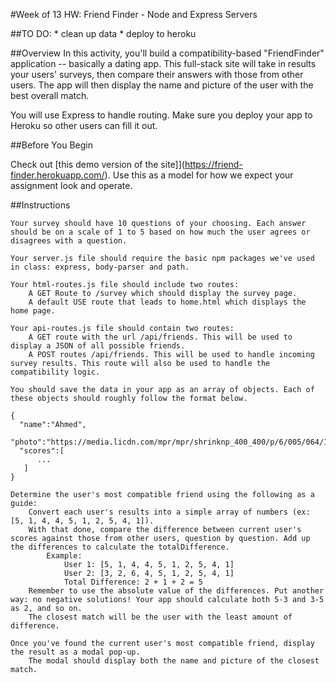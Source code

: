 #Week of 13 HW: Friend Finder - Node and Express Servers

##TO DO:
    * clean up data
    * deploy to heroku

##Overview
In this activity, you'll build a compatibility-based "FriendFinder" application -- basically a dating app. This full-stack site will take in results your users' surveys, then compare their answers with those from other users. The app will then display the name and picture of the user with the best overall match.

You will use Express to handle routing. Make sure you deploy your app to Heroku so other users can fill it out.

##Before You Begin

Check out [this demo version of the site]](https://friend-finder.herokuapp.com/). Use this as a model for how we expect your assignment look and operate.

##Instructions

    Your survey should have 10 questions of your choosing. Each answer should be on a scale of 1 to 5 based on how much the user agrees or disagrees with a question.

    Your server.js file should require the basic npm packages we've used in class: express, body-parser and path.

    Your html-routes.js file should include two routes:
        A GET Route to /survey which should display the survey page.
        A default USE route that leads to home.html which displays the home page.

    Your api-routes.js file should contain two routes:
        A GET route with the url /api/friends. This will be used to display a JSON of all possible friends.
        A POST routes /api/friends. This will be used to handle incoming survey results. This route will also be used to handle the compatibility logic.

    You should save the data in your app as an array of objects. Each of these objects should roughly follow the format below.

    {
      "name":"Ahmed",
      "photo":"https://media.licdn.com/mpr/mpr/shrinknp_400_400/p/6/005/064/1bd/3435aa3.jpg",
      "scores":[
          ...
       ]
    }

    Determine the user's most compatible friend using the following as a guide:
        Convert each user's results into a simple array of numbers (ex: [5, 1, 4, 4, 5, 1, 2, 5, 4, 1]).
        With that done, compare the difference between current user's scores against those from other users, question by question. Add up the differences to calculate the totalDifference.
            Example:
                User 1: [5, 1, 4, 4, 5, 1, 2, 5, 4, 1]
                User 2: [3, 2, 6, 4, 5, 1, 2, 5, 4, 1]
                Total Difference: 2 + 1 + 2 = 5
        Remember to use the absolute value of the differences. Put another way: no negative solutions! Your app should calculate both 5-3 and 3-5 as 2, and so on.
        The closest match will be the user with the least amount of difference.

    Once you've found the current user's most compatible friend, display the result as a modal pop-up.
        The modal should display both the name and picture of the closest match.
